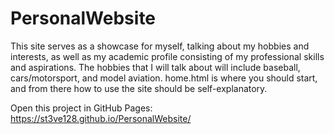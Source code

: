 # PersonalWebsite

This site serves as a showcase for myself, talking about my hobbies and interests, as well as my academic profile consisting of my professional skills and aspirations.
The hobbies that I will talk about will include baseball, cars/motorsport, and model aviation. home.html is where you should start, and from there how to use the site 
should be self-explanatory.

Open this project in GitHub Pages: https://st3ve128.github.io/PersonalWebsite/
